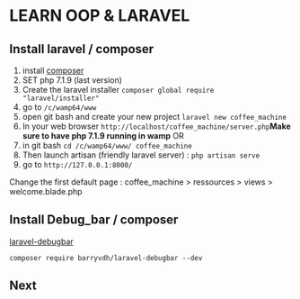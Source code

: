 # LEARN OOP & LARAVEL

## Install laravel / composer

1. install [composer](https://getcomposer.org/)
2. SET php 7.1.9 (last version)
3. Create the laravel installer `composer global require "laravel/installer"`
4. go to `/c/wamp64/www`
5. open git bash and create your new project `laravel new coffee_machine`
6. In your web browser `http://localhost/coffee_machine/server.php`**Make sure to have php 7.1.9 running in wamp** OR
6. in git bash `cd /c/wamp64/www/ coffee_machine`
7. Then launch artisan (friendly laravel server) : `php artisan serve`
8. go to `http://127.0.0.1:8000/`

Change the first default page : coffee_machine > ressources > views > welcome.blade.php

## Install Debug_bar / composer

[laravel-debugbar](https://github.com/barryvdh/laravel-debugbar)     
```
composer require barryvdh/laravel-debugbar --dev
```

## Next